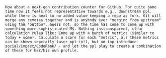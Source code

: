 ```
How about a next-gen contribution counter for GitHub. For quite some time now it feels not representative towards e.g., downstream ppl, while there is next to no added value keeping a repo as fork. Git will merge any remotes together and is anybody ever "merging from upstream" using the *button*. Guess not, so the time has come to come up with something more sophisticated M$. Nothing instransparent, clear calculation rules like: Come up with a bunch of metrics (similar to today + some). Calculate a score for each "metric", all these metrics can be shown seperatly (user opt-in!), but on top introduce social/impact/CodeRank/ - and let the ppl play to create a combination of these for her/his own profile.
```



<!--
**daringer/daringer** is a ✨ _special_ ✨ repository because its `README.md` (this file) appears on your GitHub profile.

Here are some ideas to get you started:

- 🔭 I’m currently working on ...
- 🌱 I’m currently learning ...
- 👯 I’m looking to collaborate on ...
- 🤔 I’m looking for help with ...
- 💬 Ask me about ...
- 📫 How to reach me: ...
- 😄 Pronouns: ...
- ⚡ Fun fact: ...
-->
